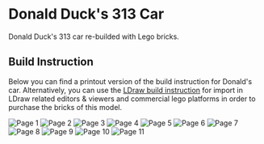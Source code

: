 # Donald Duck's 313 Car

Donald Duck's 313 car re-builded with Lego bricks.

## Build Instruction

Below you can find a printout version of the build instruction for Donald's car.
Alternatively, you can use the [LDraw build instruction](Donald.ldr) for import in LDraw related editors & viewers and commercial lego platforms in order to purchase the bricks of this model.

![Page 1](Donald_page_1.png)
![Page 2](Donald_page_2.png)
![Page 3](Donald_page_3.png)
![Page 4](Donald_page_4.png)
![Page 5](Donald_page_5.png)
![Page 6](Donald_page_6.png)
![Page 7](Donald_page_7.png)
![Page 8](Donald_page_8.png)
![Page 9](Donald_page_9.png)
![Page 10](Donald_page_10.png)
![Page 11](Donald_page_11.png)
